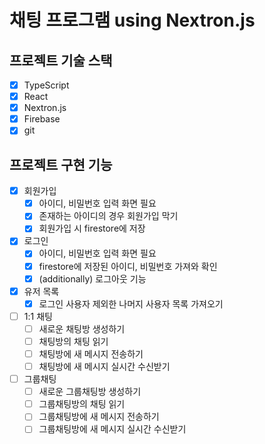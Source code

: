 # 채팅 프로그램 using Nextron.js

## 프로젝트 기술 스택
- [x] TypeScript
- [x] React
- [x] Nextron.js
- [x] Firebase
- [x] git

## 프로젝트 구현 기능
- [x] 회원가입
  - [x] 아이디, 비밀번호 입력 화면 필요
  - [x] 존재하는 아이디의 경우 회원가입 막기
  - [x] 회원가입 시 firestore에 저장
- [x] 로그인
  - [x] 아이디, 비밀번호 입력 화면 필요
  - [x] firestore에 저장된 아이디, 비밀번호 가져와 확인
  - [x] (additionally) 로그아웃 기능
- [x] 유저 목록
  - [x] 로그인 사용자 제외한 나머지 사용자 목록 가져오기
- [ ] 1:1 채팅
  - [ ] 새로운 채팅방 생성하기
  - [ ] 채팅방의 채팅 읽기
  - [ ] 채팅방에 새 메시지 전송하기
  - [ ] 채팅방에 새 메시지 실시간 수신받기
- [ ] 그룹채팅
  - [ ] 새로운 그룹채팅방 생성하기
  - [ ] 그룹채팅방의 채팅 읽기
  - [ ] 그룹채팅방에 새 메시지 전송하기
  - [ ] 그룹채팅방에 새 메시지 실시간 수신받기